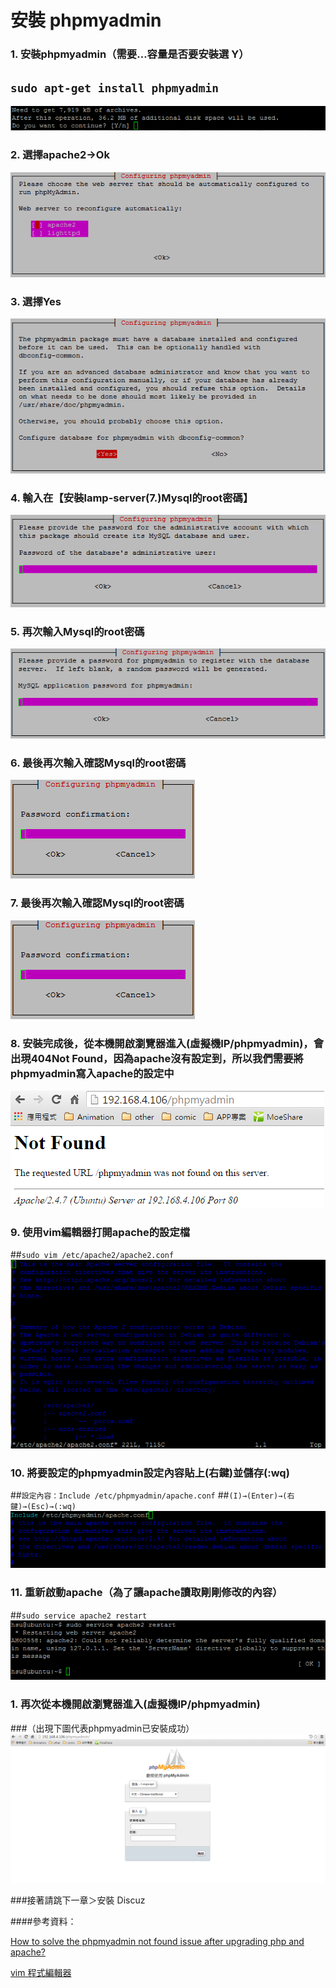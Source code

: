 # **安裝 phpmyadmin**

### 1. 安裝phpmyadmin（需要…容量是否要安裝選 Y）
## ```sudo apt-get install phpmyadmin```
![](../img/inst_part2/part2_1.png)

### 2. 選擇apache2→Ok
![](../img/inst_part2/part2_2.png)

### 3. 選擇Yes
![](../img/inst_part2/part2_3.png)

### 4. 輸入在【安裝lamp-server(7.)Mysql的root密碼】
![](../img/inst_part2/part2_4.png)

### 5. 再次輸入Mysql的root密碼
![](../img/inst_part2/part2_5.png)

### 6. 最後再次輸入確認Mysql的root密碼
![](../img/inst_part2/part2_6.png)

### 7. 最後再次輸入確認Mysql的root密碼
![](../img/inst_part2/part2_6.png)

### 8. 安裝完成後，從本機開啟瀏覽器進入(虛擬機IP/phpmyadmin)，會出現404Not Found，因為apache沒有設定到，所以我們需要將phpmyadmin寫入apache的設定中
![](../img/inst_part2/part2_7.png)

### 9. 使用vim編輯器打開apache的設定檔
##```sudo vim /etc/apache2/apache2.conf```
![](../img/inst_part2/part2_8.png)

### 10. 將要設定的phpmyadmin設定內容貼上(右鍵)並儲存(:wq)
##```設定內容：Include /etc/phpmyadmin/apache.conf```
##```(I)→(Enter)→(右鍵)→(Esc)→(:wq)```
![](../img/inst_part2/part2_9.png)

### 11. 重新啟動apache（為了讓apache讀取剛剛修改的內容）
##```sudo service apache2 restart```
![](../img/inst_part2/part2_10.png)


### 1. 再次從本機開啟瀏覽器進入(虛擬機IP/phpmyadmin)
###（出現下圖代表phpmyadmin已安裝成功）
![](../img/inst_part2/part2_11.png)

###接著請跳下一章＞安裝 Discuz

####參考資料：

[How to solve the phpmyadmin not found issue after upgrading php and apache?](http://askubuntu.com/questions/387062/how-to-solve-the-phpmyadmin-not-found-issue-after-upgrading-php-and-apache)

[vim 程式編輯器](http://linux.vbird.org/linux_basic/0310vi.php)
